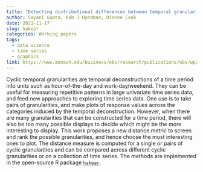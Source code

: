 ```yaml
---
title: "Detecting distributional differences between temporal granularities for exploratory time series analysis"
author: Sayani Gupta, Rob J Hyndman, Dianne Cook
date: 2021-11-17
slug: hakear
categories: Working papers
tags:
  - data science
  - time series
  - graphics
link: https://www.monash.edu/business/ebs/research/publications/ebs/wp20-2021.pdf
---
```


Cyclic temporal granularities are temporal deconstructions of a time period into units such as hour-of-the-day and work-day/weekend. They can be useful for measuring repetitive patterns in large univariate time series data, and feed new approaches to exploring time series data. One use is to take pairs of granularities, and make plots of response values across the categories induced by the temporal deconstruction. However, when there are many granularities that can be constructed for a time period, there will also be too many possible displays to decide which might be the more interesting to display. This work proposes a new distance metric to screen and rank the possible granularities, and hence choose the most interesting ones to plot. The distance measure is computed for a single or pairs of cyclic granularities and can be compared across different cyclic granularities or on a collection of time series. The methods are implemented in the open-source R package [`hakear`](https://github.com/Sayani07/hakear).
